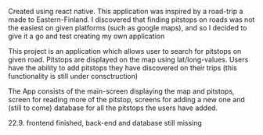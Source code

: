 Created using react native.
This application was inspired by a road-trip a made to Eastern-Finland. I discovered that finding pitstops on roads was not the easiest on given platforms (such as google maps),
and so I decided to give it a go and test creating my own application

This project is an application which allows user to search for pitstops on given road. Pitstops are displayed on the map using lat/long-values.
Users have the ability to add pitstops they have discovered on their trips (this functionality is still under consctruction)

The App consists of the main-screen displaying the map and pitstops, screen for reading more of the pitstop, screens for adding a new one and (still to come) database for
all the pitstops the users have added.

22.9. frontend finished, back-end and database still missing
